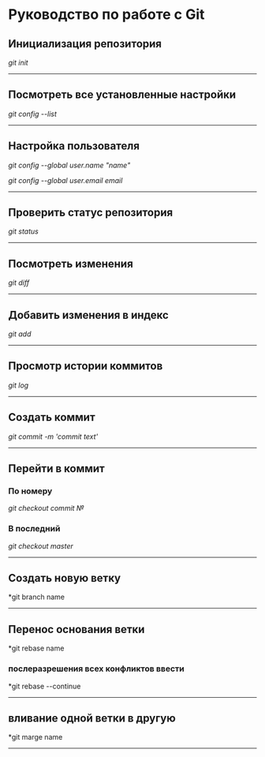 # Руководство по работе с Git

## Инициализация репозитория
*git init*

---

## Посмотреть все установленные настройки 
*git config --list*

---

## Настройка пользователя
*git config --global user.name "name"*

*git config --global user.email email*

---

## Проверить статус репозитория 
*git status*

---

## Посмотреть изменения 
*git diff*

---

## Добавить изменения в индекс 
*git add*

---

## Просмотр истории коммитов
*git log*

---

## Создать коммит
*git commit -m 'commit text'*

---

## Перейти в коммит
### По номеру
*git checkout commit №*
### В последний
*git checkout master*

---

## Создать новую ветку
*git branch name

---

## Перенос основания ветки
*git rebase name
### послеразрешения всех конфликтов ввести 
*git rebase --continue

---

## вливание одной ветки в другую
*git marge name

---

